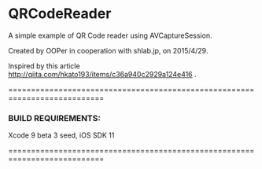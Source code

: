 # QRCodeReader
A simple example of QR Code reader using AVCaptureSession.

Created by OOPer in cooperation with shlab.jp, on 2015/4/29.

Inspired by this article
 <http://qiita.com/hkato193/items/c36a940c2929a124e416>
.

===========================================================================
### BUILD REQUIREMENTS:

Xcode 9 beta 3 seed, iOS SDK 11

===========================================================================
